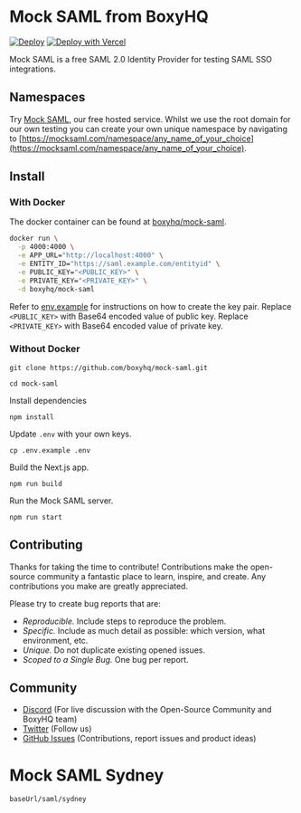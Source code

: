 # Mock SAML from BoxyHQ

[![Deploy](https://www.herokucdn.com/deploy/button.svg)](https://heroku.com/deploy)
[![Deploy with Vercel](https://vercel.com/button)](<https://vercel.com/new/clone?repository-url=https%3A%2F%2Fgithub.com%2Fboxyhq%2Fmock-saml&env=APP_URL,ENTITY_ID,PUBLIC_KEY,PRIVATE_KEY,NEXT_PUBLIC_GTM_ID&envDescription=APP_URL%20(Usually%20https%3A%2F%2F%3Cproject-name%3E.vercel.app)%20can%20be%20set%20after%20deployment%20from%20the%20project%20dashboard.%20Set%20to%20''%20if%20not%20applicable.&envLink=https%3A%2F%2Fgithub.com%2Fboxyhq%2Fmock-saml%2Fblob%2Fmain%2F.env.example&project-name=mock-saml>)

Mock SAML is a free SAML 2.0 Identity Provider for testing SAML SSO integrations.

## Namespaces

Try [Mock SAML](https://mocksaml.com/), our free hosted service. Whilst we use the root domain for our own testing you can create your own unique namespace by navigating to [https://mocksaml.com/namespace/any_name_of_your_choice](https://mocksaml.com/namespace/any_name_of_your_choice).

## Install

### With Docker

The docker container can be found at [boxyhq/mock-saml](https://hub.docker.com/r/boxyhq/mock-saml).

```bash
docker run \
  -p 4000:4000 \
  -e APP_URL="http://localhost:4000" \
  -e ENTITY_ID="https://saml.example.com/entityid" \
  -e PUBLIC_KEY="<PUBLIC_KEY>" \
  -e PRIVATE_KEY="<PRIVATE_KEY>" \
  -d boxyhq/mock-saml
```

Refer to [env.example](https://github.com/boxyhq/mock-saml/blob/main/.env.example#L5C3-L5C97) for instructions on how to create the key pair.
Replace `<PUBLIC_KEY>` with Base64 encoded value of public key.
Replace `<PRIVATE_KEY>` with Base64 encoded value of private key.

### Without Docker

```
git clone https://github.com/boxyhq/mock-saml.git
```

```
cd mock-saml
```

Install dependencies

```
npm install
```

Update `.env` with your own keys.

```
cp .env.example .env
```

Build the Next.js app.

```
npm run build
```

Run the Mock SAML server.

```
npm run start
```

## Contributing

Thanks for taking the time to contribute! Contributions make the open-source community a fantastic place to learn, inspire, and create. Any contributions you make are greatly appreciated.

Please try to create bug reports that are:

- _Reproducible._ Include steps to reproduce the problem.
- _Specific._ Include as much detail as possible: which version, what environment, etc.
- _Unique._ Do not duplicate existing opened issues.
- _Scoped to a Single Bug._ One bug per report.

## Community

- [Discord](https://discord.gg/uyb7pYt4Pa) (For live discussion with the Open-Source Community and BoxyHQ team)
- [Twitter](https://twitter.com/BoxyHQ) (Follow us)
- [GitHub Issues](https://https://github.com/boxyhq/mock-saml/issues) (Contributions, report issues and product ideas)


# Mock SAML Sydney
```
baseUrl/saml/sydney
```